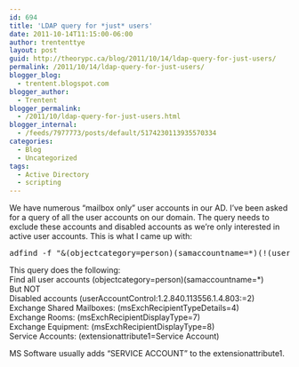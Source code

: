 ```yaml
---
id: 694
title: 'LDAP query for *just* users'
date: 2011-10-14T11:15:00-06:00
author: trententtye
layout: post
guid: http://theorypc.ca/blog/2011/10/14/ldap-query-for-just-users/
permalink: /2011/10/14/ldap-query-for-just-users/
blogger_blog:
  - trentent.blogspot.com
blogger_author:
  - Trentent
blogger_permalink:
  - /2011/10/ldap-query-for-just-users.html
blogger_internal:
  - /feeds/7977773/posts/default/5174230113935570334
categories:
  - Blog
  - Uncategorized
tags:
  - Active Directory
  - scripting
---
```

We have numerous &#8220;mailbox only&#8221; user accounts in our AD. I&#8217;ve been asked for a query of all the user accounts on our domain. The query needs to exclude these accounts and disabled accounts as we&#8217;re only interested in active user accounts. This is what I came up with:

<pre class="lang:batch decode:true ">adfind -f "&(objectcategory=person)(samaccountname=*)(!(userAccountControl:1.2.840.113556.1.4.803:=2)(!(msExchRecipientTypeDetails=4)(!(msExchRecipientDisplayType=7)(!(msExchRecipientDisplayType=8)(!(extensionattribute1=Service Account))))))" -csv -csvdelim ;</pre>

This query does the following:  
Find all user accounts (objectcategory=person)(samaccountname=*)  
But NOT  
Disabled accounts (userAccountControl:1.2.840.113556.1.4.803:=2)  
Exchange Shared Mailboxes: (msExchRecipientTypeDetails=4)  
Exchange Rooms: (msExchRecipientDisplayType=7)  
Exchange Equipment: (msExchRecipientDisplayType=8)  
Service Accounts: (extensionattribute1=Service Account)

MS Software usually adds &#8220;SERVICE ACCOUNT&#8221; to the extensionattribute1.

<!-- AddThis Advanced Settings generic via filter on the_content -->

<!-- AddThis Share Buttons generic via filter on the_content -->